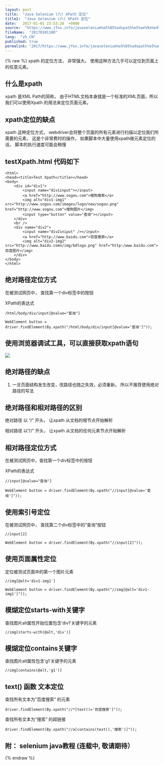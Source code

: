 ```yaml
---
layout: post
title:  "Java Selenium (六) XPath 定位"
title2:  "Java Selenium (六) XPath 定位"
date:   2017-01-01 23:53:20  +0800
source:  "https://www.jfox.info/javaselenium%e5%85%adxpath%e5%ae%9a%e4%bd%8d.html"
fileName:  "20170101100"
lang:  "zh_CN"
published: true
permalink: "2017/https://www.jfox.info/javaselenium%e5%85%adxpath%e5%ae%9a%e4%bd%8d.html"
---
```

{% raw %}
xpath 的定位方法， 非常强大。 使用这种方法几乎可以定位到页面上的任意元素。 

## 什么是xpath

xpath 是XML Path的简称， 由于HTML文档本身就是一个标准的XML页面，所以我们可以使用Xpath 的用法来定位页面元素。

## xpath定位的缺点

xpath 这种定位方式， webdriver会将整个页面的所有元素进行扫描以定位我们所需要的元素， 这是个非常费时的操作， 如果脚本中大量使用xpath做元素定位的话， 脚本的执行速度可能会稍慢

## testXpath.html 代码如下

    <html>
    <head><title>Test Xpath</title></head>
    <body>
        <div id="div1">
            <input name="div1input"></input>
            <a href="http://www.sogou.com">搜狗搜索</a>
            <img alt="div1-img1" src="http://www.sogou.com/images/logo/new/sogou.png" href="http://www.sogou.com">搜狗图片</img>
            <input type="button" value="查询"></input>
        </div>
        <br />
        <div name="div2">
            <input name="div2iniput" /></input>
            <a href="http://www.baidu.com">百度搜索</a>
            <img alt="div2-img2" src="http://www.baidu.comn/img/bdlogo.png" href="http:/www.baidu.com">百度图片</img>
        </div>
    </body>
    </html>

## 绝对路径定位方式

在被测试网页中， 查找第一个div标签中的按钮

XPath的表达式

    /html/body/div/input[@value="查询"]
    
    WebElement button = driver.findElement(By.xpath("/html/body/div/input[@value='查询']"));

## 使用浏览器调试工具，可以直接获取xpath语句

![](06d9d48.png)

## 绝对路径的缺点

1. 一旦页面结构发生改变，改路径也随之失效，必须重新。 所以不推荐使用绝对路径的写法

## 绝对路径和相对路径的区别

绝对路径 以 “/” 开头， 让xpath 从文档的根节点开始解析

相对路径 以”//” 开头， 让xpath 从文档的任何元素节点开始解析

## 相对路径定位方式

在被测试网页中，查找第一个div标签中的按钮

XPath的表达式

    //input[@value="查询"]
    
    WebElement button = driver.findElement(By.xpath("//input[@value='查询']"));

## 使用索引号定位

在被测试网页中， 查找第二个div标签中的”查询”按钮

    //input[2] 
    
    WebElement button = driver.findElement(By.xpath("//input[2]"));

## 使用页面属性定位

定位被测试页面中的第一个图片元素

    //img[@alt='div1-img1']
    
    WebElement button = driver.findElement(By.xpath("//img[@alt='div1-img1']"));

## 模煳定位starts-with关键字

查找图片alt属性开始位置包含’div1′关键字的元素

    //img[starts-with(@alt,'div')]

## 模煳定位contains关键字

查找图片alt属性包含’g1′关键字的元素

    //img[contains(@alt,'g1')]

## text() 函数 文本定位

查找所有文本为”百度搜索” 的元素

    driver.findElement(By.xpath("//*[text()='百度搜索']"));

查找所有文本为“搜索” 的超链接

    driver.findElement(By.xpath("//a[contains(text(),'搜索')]"));

## 附： selenium java教程 (连载中, 敬请期待）
{% endraw %}